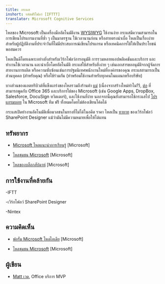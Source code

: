 ```yaml
---
title: กระแส
inshort: รหัสฟรีโฟลว์ [IFTTT]
translator: Microsoft Cognitive Services
---
```



ไหลของ Microsoft เป็นเครื่องมืออัตโนมัติงาน [WYSIWYG](https://en.wikipedia.org/wiki/WYSIWYG) ใช้งานง่าย กระแสมีความสามารถในการเขียนโปรแกรมงานที่ซ้ำ ๆ เป็นมาตรฐาน ใช้เวลานานก่อน หรือสายตรงน่าเบื่อ ไหลเป็นเรื่องง่ายสำหรับผู้ปฏิบัติงานที่ประจำวันที่ไม่มีประสบการณ์เขียนโปรแกรม หรือเทคนิคการใช้ให้เป็นประโยชน์พอสมควร

ไหลเป็นดีโดยเฉพาะอย่างยิ่งสำหรับเวิร์กโฟลว์การอนุมัติ การรวมหลายแอปพลิเคชันและบริการ และทำงานใช้เวลานาน และน่าเบื่อโดยอัตโนมัติ กระแสใช้สำหรับสิ่งง่าย ๆ เช่นเอกสารขออนุมัติจากผู้จัดการสายงานการผลิต หรือความซับซ้อนเช่นการปฐมนิเทศพนักงานใหม่ที่องค์กรของคุณ กระแสสามารถเป็นส่วนบุคคล (สำหรับคุณ) หรือใช้ร่วมกัน (ทำพร้อมใช้งานสำหรับทุกคนในแผนกหรือบริษัท)

บางส่วนของแอตทริบิวต์ที่แข็งแกร่งของไหลรวมถึงร้านค้า [แม่](https://flow.microsoft.com/en-us/templates/) (เนื่องจากสร้างใหม่ทำไม?), [ต่อ](https://flow.microsoft.com/en-us/connectors/) ที่สามารถพูดกับ Office 365 และบริการใช่ของ Microsoft (เช่น Google Apps, DropBox, Salesforce, DocuSign ทวิตเตอร์), และใช้งานที่ง่าย นอกจากนี้คุณยังสามารถใช้กระแสไป [โปรแกรมบอท](https://blog.getbizzy.io/introducing-bizzy-templates-b191b38d2370) ใน Microsoft ทีม ฟรี ทั้งหมดโดยไม่ต้องเขียนโค้ดได้

กระแสเปิดทำงานอัตโนมัติเพื่อมวลชนในทางที่ไม่ได้ในอดีต ราคา ไหลเป็น [ทายาท](https://docs.microsoft.com/en-us/flow/frequently-asked-questions) ของเวิร์กโฟลว์ SharePoint Designer แม้ว่ามันไม่มีความหมายเพื่อให้ได้แทน

ทรัพยากร
---------

- [Microsoft ไหลแนะนำการเรียนรู้](https://docs.microsoft.com/en-us/flow/guided-learning/)
    \[Microsoft\]

- [ไหลชุมชน Microsoft](https://powerusers.microsoft.com/t5/Microsoft-Flow-Community/ct-p/FlowCommunity)
    \[Microsoft\]

- [ไหลของบล็อกสัปดาห์](https://flow.microsoft.com/en-us/blog/category/flow-of-the-week/)
    \[Microsoft\]

การใช้งานที่คล้ายกัน
--------------------

-IFTT

-เวิร์กโฟลว์ SharePoint Designer

-Nintex

ความคิดเห็น
--------------------

- [ฟอรั่ม Microsoft ไหลไอเดีย](https://powerusers.microsoft.com/t5/Flow-Ideas/idb-p/FlowIdeas)
    \[Microsoft\]

- [ไหลชุมชน Microsoft](https://powerusers.microsoft.com/t5/Microsoft-Flow-Community/ct-p/FlowCommunity)
    \[Microsoft\]

ผู้เขียน
---------

- [Matt เวด](https://www.linkedin.com/in/thatmattwade/), Office บริการ MVP


